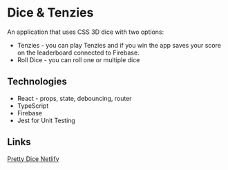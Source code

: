 # Dice & Tenzies 
An application that uses CSS 3D dice with two options:
- Tenzies - you can play Tenzies and if you win the app saves your score on the leaderboard connected to Firebase.
- Roll Dice - you can roll one or multiple dice 

## Technologies
- React - props, state, debouncing, router
- TypeScript
- Firebase
- Jest for Unit Testing

## Links
[Pretty Dice Netlify](http://pretty-dice.netlify.app)
